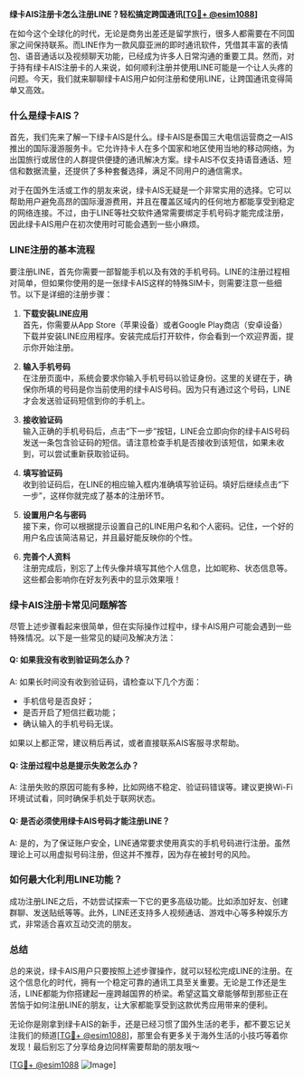**绿卡AIS注册卡怎么注册LINE？轻松搞定跨国通讯[[TG💪+ @esim1088](https://t.me/s/esim1088)]**

在如今这个全球化的时代，无论是商务出差还是留学旅行，很多人都需要在不同国家之间保持联系。而LINE作为一款风靡亚洲的即时通讯软件，凭借其丰富的表情包、语音通话以及视频聊天功能，已经成为许多人日常沟通的重要工具。然而，对于持有绿卡AIS注册卡的人来说，如何顺利注册并使用LINE可能是一个让人头疼的问题。今天，我们就来聊聊绿卡AIS用户如何注册和使用LINE，让跨国通讯变得简单又高效。

### 什么是绿卡AIS？

首先，我们先来了解一下绿卡AIS是什么。绿卡AIS是泰国三大电信运营商之一AIS推出的国际漫游服务卡。它允许持卡人在多个国家和地区使用当地的移动网络，为出国旅行或居住的人群提供便捷的通讯解决方案。绿卡AIS不仅支持语音通话、短信和数据流量，还提供了多种套餐选择，满足不同用户的通信需求。

对于在国外生活或工作的朋友来说，绿卡AIS无疑是一个非常实用的选择。它可以帮助用户避免高昂的国际漫游费用，并且在覆盖区域内的任何地方都能享受到稳定的网络连接。不过，由于LINE等社交软件通常需要绑定手机号码才能完成注册，因此绿卡AIS用户在初次使用时可能会遇到一些小麻烦。

### LINE注册的基本流程

要注册LINE，首先你需要一部智能手机以及有效的手机号码。LINE的注册过程相对简单，但如果你使用的是一张绿卡AIS这样的特殊SIM卡，则需要注意一些细节。以下是详细的注册步骤：

1. **下载安装LINE应用**  
   首先，你需要从App Store（苹果设备）或者Google Play商店（安卓设备）下载并安装LINE应用程序。安装完成后打开软件，你会看到一个欢迎界面，提示你开始注册。

2. **输入手机号码**  
   在注册页面中，系统会要求你输入手机号码以验证身份。这里的关键在于，确保你所填的号码是你当前使用的绿卡AIS号码。因为只有通过这个号码，LINE才会发送验证码短信到你的手机上。

3. **接收验证码**  
   输入正确的手机号码后，点击“下一步”按钮，LINE会立即向你的绿卡AIS号码发送一条包含验证码的短信。请注意检查手机是否接收到该短信，如果未收到，可以尝试重新获取验证码。

4. **填写验证码**  
   收到验证码后，在LINE的相应输入框内准确填写验证码。填好后继续点击“下一步”，这样你就完成了基本的注册环节。

5. **设置用户名与密码**  
   接下来，你可以根据提示设置自己的LINE用户名和个人密码。记住，一个好的用户名应该简洁易记，并且最好能反映你的个性。

6. **完善个人资料**  
   注册完成后，别忘了上传头像并填写其他个人信息，比如昵称、状态信息等。这些都会影响你在好友列表中的显示效果哦！

### 绿卡AIS注册卡常见问题解答

尽管上述步骤看起来很简单，但在实际操作过程中，绿卡AIS用户可能会遇到一些特殊情况。以下是一些常见的疑问及解决方法：

#### Q: 如果我没有收到验证码怎么办？
A: 如果长时间没有收到验证码，请检查以下几个方面：
- 手机信号是否良好；
- 是否开启了短信拦截功能；
- 确认输入的手机号码无误。

如果以上都正常，建议稍后再试，或者直接联系AIS客服寻求帮助。

#### Q: 注册过程中总是提示失败怎么办？
A: 注册失败的原因可能有多种，比如网络不稳定、验证码错误等。建议更换Wi-Fi环境试试看，同时确保手机处于联网状态。

#### Q: 是否必须使用绿卡AIS号码才能注册LINE？
A: 是的，为了保证账户安全，LINE通常要求使用真实的手机号码进行注册。虽然理论上可以用虚拟号码注册，但这并不推荐，因为存在被封号的风险。

### 如何最大化利用LINE功能？

成功注册LINE之后，不妨尝试探索一下它的更多高级功能。比如添加好友、创建群聊、发送贴纸等等。此外，LINE还支持多人视频通话、游戏中心等多种娱乐方式，非常适合喜欢互动交流的朋友。

### 总结

总的来说，绿卡AIS用户只要按照上述步骤操作，就可以轻松完成LINE的注册。在这个信息化的时代，拥有一个稳定可靠的通讯工具至关重要。无论是工作还是生活，LINE都能为你搭建起一座跨越国界的桥梁。希望这篇文章能够帮到那些正在苦恼于如何注册LINE的朋友，让大家都能享受到这款优秀应用带来的便利。

无论你是刚拿到绿卡AIS的新手，还是已经习惯了国外生活的老手，都不要忘记关注我们的频道[[TG💪+ @esim1088](https://t.me/s/esim1088)]，那里会有更多关于海外生活的小技巧等着你发现！最后别忘了分享给身边同样需要帮助的朋友哦～

[[TG💪+ @esim1088](https://t.me/s/esim1088) ![Image](https://i.postimg.cc/4NQfJmqS/Snipaste-2025-05-13-00-14-12.png)]